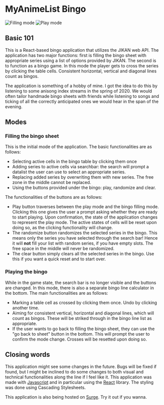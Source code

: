 # MyAnimeList Bingo

![Filling mode](https://imgur.com/xGUwVXl.png)
![Play mode](https://imgur.com/NUmG96O.png)

## Basic 101

This is a React-based bingo application that utilizes the JIKAN web API.
The application has two major functions: first is filling the bingo sheet
with appropriate series using a list of options provided by JIKAN. The second is
to function as a bingo game. In this mode the player gets to cross the series
by clicking the table cells. Consistent horizontal, vertical and diagonal lines
count as bingos.

The application is something of a hobby of mine. I got the idea to do this by listening
to some anisong index streams in the spring of 2020. We would often tailor handmade
bingo sheets with friends while listening to songs and ticking of all the correctly anticipated
ones we would hear in the span of the evening.

## Modes

### Filling the bingo sheet

This is the initial mode of the application. The basic functionalities are as follows:
* Selecting active cells in the bingo table by clicking them once
* Adding series to active cells via searchbar: the search will prompt a datalist the user
can use to select an appropriate series.
* Replacing added series by overwriting them with new series. The free zone in the middle cannot
be replaced.
* Using the buttons provided under the bingo: play, randomize and clear.

The functionalities of the buttons are as follows:
* Play button traverses between the play mode and the bingo filling mode. Clicking this one
gives the user a prompt asking whether they are ready to start playing. Upon confirmation,
the state of the application changes to represent the play mode. The active states of cells will
be reset upon doing so, as the clicking functionality will change.
* The randomize button randomizes the selected series in the bingo. This means only the series
you have selected through the search bar! Hence it will **not** fill your list with random series,
if you have empty slots. The free space in the middle will never be randomized.
* The clear button simply clears all the selected series in the bingo. Use this if you want
a quick reset and to start over.

### Playing the bingo
While in the game state, the search bar is no longer visible and the buttons are changed.
In this mode, there is also a separate bingo line calculator in the bottom. The main functionalities are as follows:
* Marking a table cell as crossed by clicking them once. Undo by clicking another time.
* Aiming for consistent vertical, horizontal and diagonal lines, which will count as bingos.
These will be striked through in the bingo line list as appropriate.
* If the user wants to go back to filling the bingo sheet, they can use the "go back to sheet"
button in the bottom. This will prompt the user to confirm the mode change. Crosses will be
resetted upon doing so.

## Closing words
This application might see some changes in the future. Bugs will be fixed if found,
but I might be inclined to do some changes to both visual and technical functionalities
along the line if I feel like it. This application was made with [Javascript](https://www.javascript.com/) and in
particular using the [React](https://reactjs.org/) library. The styling was done using Cascading Stylesheets.

This application is also being hosted on [Surge](http://bingobongo.surge.sh/). Try it out if you wanna.
